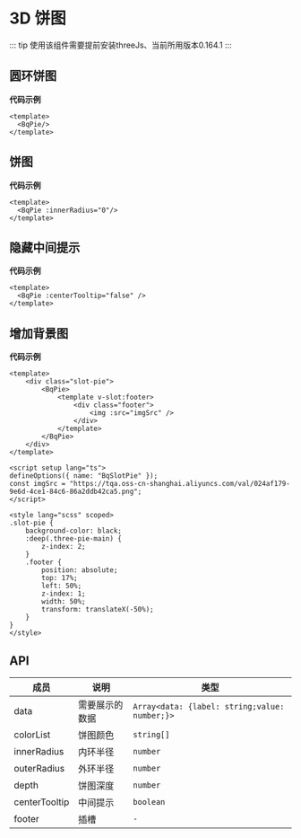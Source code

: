 <!--
 * @Author: jack.hai
 * @Date: 2024-05-14 15:30:17
 * @LastEditTime: 2024-05-23 19:16:31
 * @Description: 
-->
# 3D 饼图
::: tip
使用该组件需要提前安装threeJs、当前所用版本0.164.1
:::
## 圆环饼图

<BqBasicsPie  />

**代码示例**
```vue
<template>
  <BqPie/>
</template>
```

## 饼图
<BqBasicsPie :innerRadius="0" />

**代码示例**

```vue{4}
<template>
  <BqPie :innerRadius="0"/>
</template>
```

## 隐藏中间提示
<BqBasicsPie :centerTooltip="false"  />

**代码示例**
```vue{4}
<template>
  <BqPie :centerTooltip="false" />
</template>
```

## 增加背景图
<BqSlotPie></BqSlotPie>

**代码示例**
```vue
<template>
    <div class="slot-pie">
        <BqPie>
            <template v-slot:footer>
                <div class="footer">
                    <img :src="imgSrc" />
                </div>
            </template>
        </BqPie>
    </div>
</template>

<script setup lang="ts">
defineOptions({ name: "BqSlotPie" });
const imgSrc = "https://tqa.oss-cn-shanghai.aliyuncs.com/val/024af179-9e6d-4ce1-84c6-86a2ddb42ca5.png";
</script>

<style lang="scss" scoped>
.slot-pie {
    background-color: black;
    :deep(.three-pie-main) {
        z-index: 2;
    }
    .footer {
        position: absolute;
        top: 17%;
        left: 50%;
        z-index: 1;
        width: 50%;
        transform: translateX(-50%);
    }
}
</style>

```


## API

| 成员      | 说明 | 类型 | 
| ----------- | ----------- |--------------|
| data      | 需要展示的数据   |``` Array<data: {label: string;value: number;}> ``` | 
| colorList   | 饼图颜色      |``` string[] ```|
| innerRadius   | 内环半径      |``` number ```|
| outerRadius   | 外环半径      |``` number ```|
|depth | 饼图深度 |``` number ```|
|centerTooltip | 中间提示 |``` boolean ```|
|footer | 插槽 |``` - ```|
